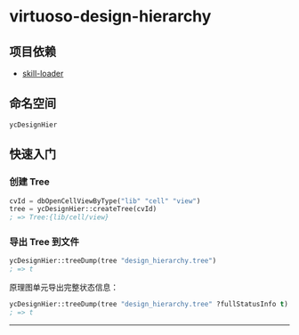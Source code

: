 # virtuoso-design-hierarchy

## 项目依赖

+ [skill-loader](https://github.com/yeungchie/skill-loader "https://github.com/yeungchie/skill-loader")

## 命名空间

`ycDesignHier`

## 快速入门

### 创建 Tree

```lisp
cvId = dbOpenCellViewByType("lib" "cell" "view")
tree = ycDesignHier::createTree(cvId)
; => Tree:{lib/cell/view}
```

### 导出 Tree 到文件

```lisp
ycDesignHier::treeDump(tree "design_hierarchy.tree")
; => t
```

原理图单元导出完整状态信息：

```lisp
ycDesignHier::treeDump(tree "design_hierarchy.tree" ?fullStatusInfo t)
; => t
```

---
